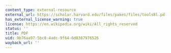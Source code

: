```yaml
---
content_type: external-resource
external_url: https://scholar.harvard.edu/files/pakes/files/tools8l.pdf
has_external_license_warning: true
license: https://en.wikipedia.org/wiki/All_rights_reserved
status: ''
title: PDF
uid: 9b76aa97-5bc8-4adc-9f64-6d8387976526
wayback_url: ''
---
```

